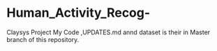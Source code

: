 # Human_Activity_Recog-
Claysys Project
My Code ,UPDATES.md annd dataset is their in Master branch of this repository.

